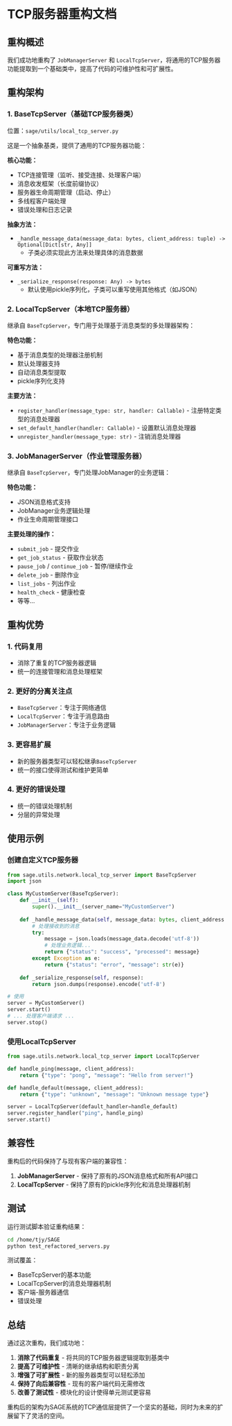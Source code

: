 # TCP服务器重构文档

## 重构概述

我们成功地重构了 `JobManagerServer` 和 `LocalTcpServer`，将通用的TCP服务器功能提取到一个基础类中，提高了代码的可维护性和可扩展性。

## 重构架构

### 1. BaseTcpServer（基础TCP服务器类）

位置：`sage/utils/local_tcp_server.py`

这是一个抽象基类，提供了通用的TCP服务器功能：

**核心功能：**
- TCP连接管理（监听、接受连接、处理客户端）
- 消息收发框架（长度前缀协议）
- 服务器生命周期管理（启动、停止）
- 多线程客户端处理
- 错误处理和日志记录

**抽象方法：**
- `_handle_message_data(message_data: bytes, client_address: tuple) -> Optional[Dict[str, Any]]`
  - 子类必须实现此方法来处理具体的消息数据

**可重写方法：**
- `_serialize_response(response: Any) -> bytes`
  - 默认使用pickle序列化，子类可以重写使用其他格式（如JSON）

### 2. LocalTcpServer（本地TCP服务器）

继承自 `BaseTcpServer`，专门用于处理基于消息类型的多处理器架构：

**特色功能：**
- 基于消息类型的处理器注册机制
- 默认处理器支持
- 自动消息类型提取
- pickle序列化支持

**主要方法：**
- `register_handler(message_type: str, handler: Callable)` - 注册特定类型的消息处理器
- `set_default_handler(handler: Callable)` - 设置默认消息处理器
- `unregister_handler(message_type: str)` - 注销消息处理器

### 3. JobManagerServer（作业管理服务器）

继承自 `BaseTcpServer`，专门处理JobManager的业务逻辑：

**特色功能：**
- JSON消息格式支持
- JobManager业务逻辑处理
- 作业生命周期管理接口

**主要处理的操作：**
- `submit_job` - 提交作业
- `get_job_status` - 获取作业状态
- `pause_job` / `continue_job` - 暂停/继续作业
- `delete_job` - 删除作业
- `list_jobs` - 列出作业
- `health_check` - 健康检查
- 等等...

## 重构优势

### 1. 代码复用
- 消除了重复的TCP服务器逻辑
- 统一的连接管理和消息处理框架

### 2. 更好的分离关注点
- `BaseTcpServer`：专注于网络通信
- `LocalTcpServer`：专注于消息路由
- `JobManagerServer`：专注于业务逻辑

### 3. 更容易扩展
- 新的服务器类型可以轻松继承`BaseTcpServer`
- 统一的接口使得测试和维护更简单

### 4. 更好的错误处理
- 统一的错误处理机制
- 分层的异常处理

## 使用示例

### 创建自定义TCP服务器

```python
from sage.utils.network.local_tcp_server import BaseTcpServer
import json

class MyCustomServer(BaseTcpServer):
    def __init__(self):
        super().__init__(server_name="MyCustomServer")
    
    def _handle_message_data(self, message_data: bytes, client_address: tuple):
        # 处理接收到的消息
        try:
            message = json.loads(message_data.decode('utf-8'))
            # 处理业务逻辑...
            return {"status": "success", "processed": message}
        except Exception as e:
            return {"status": "error", "message": str(e)}
    
    def _serialize_response(self, response):
        return json.dumps(response).encode('utf-8')

# 使用
server = MyCustomServer()
server.start()
# ... 处理客户端请求 ...
server.stop()
```

### 使用LocalTcpServer

```python
from sage.utils.network.local_tcp_server import LocalTcpServer

def handle_ping(message, client_address):
    return {"type": "pong", "message": "Hello from server!"}

def handle_default(message, client_address):
    return {"type": "unknown", "message": "Unknown message type"}

server = LocalTcpServer(default_handler=handle_default)
server.register_handler("ping", handle_ping)
server.start()
```

## 兼容性

重构后的代码保持了与现有客户端的兼容性：

1. **JobManagerServer** - 保持了原有的JSON消息格式和所有API接口
2. **LocalTcpServer** - 保持了原有的pickle序列化和消息处理器机制

## 测试

运行测试脚本验证重构结果：

```bash
cd /home/tjy/SAGE
python test_refactored_servers.py
```

测试覆盖：
- BaseTcpServer的基本功能
- LocalTcpServer的消息处理器机制
- 客户端-服务器通信
- 错误处理

## 总结

通过这次重构，我们成功地：

1. **消除了代码重复** - 将共同的TCP服务器逻辑提取到基类中
2. **提高了可维护性** - 清晰的继承结构和职责分离
3. **增强了可扩展性** - 新的服务器类型可以轻松添加
4. **保持了向后兼容性** - 现有的客户端代码无需修改
5. **改善了测试性** - 模块化的设计使得单元测试更容易

重构后的架构为SAGE系统的TCP通信层提供了一个坚实的基础，同时为未来的扩展留下了灵活的空间。
